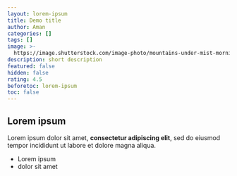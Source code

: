 ```yaml
---
layout: lorem-ipsum
title: Demo title
author: Aman
categories: []
tags: []
image: >-
  https://image.shutterstock.com/image-photo/mountains-under-mist-morning-amazing-260nw-1725825019.jpg
description: short description
featured: false
hidden: false
rating: 4.5
beforetoc: lorem-ipsum
toc: false
---
```

## Lorem ipsum

Lorem ipsum dolor sit amet, **consectetur adipiscing elit**, sed do eiusmod tempor incididunt ut labore et dolore magna aliqua.

- Lorem ipsum
- dolor sit amet